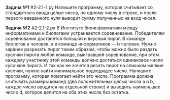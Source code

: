 __Задача №1__ #2-2.1-1.py
    Напишите программу, которая считывает со стандартного ввода целые числа, по одному числу в строке, и после первого введенного нуля выводит сумму полученных на вход чисел.

__Задача №2__ #2-2.1-2.py
    В Институте биоинформатики между информатиками и биологами устраивается соревнование. Победителям соревнования достанется большой и вкусный пирог. В команде биологов a человек, а в команде информатиков — b человек.
    Нужно заранее разрезать пирог таким образом, чтобы можно было раздать кусочки пирога любой команде, выигравшей соревнование, при этом каждому участнику этой команды должно достаться одинаковое число кусочков пирога. И так как не хочется резать пирог на слишком мелкие кусочки, нужно найти минимальное подходящее число.
    Напишите программу, которая помогает найти это число.
    Программа должна считывать размеры команд (два положительных целых числа a и b, каждое число вводится на отдельной строке) и выводить наименьшее число d, которое делится на оба этих числа без остатка.